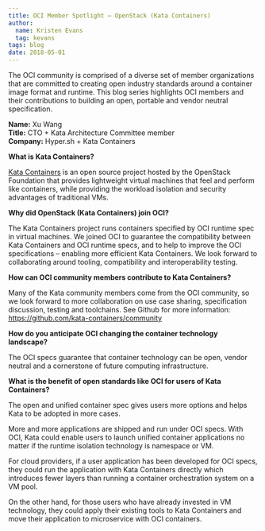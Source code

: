```yaml
---
title: OCI Member Spotlight – OpenStack (Kata Containers)
author:
  name: Kristen Evans
  tag: kevans
tags: blog
date: 2018-05-01
---
```


The OCI community is comprised of a diverse set of member organizations that are committed to creating open industry standards around a container image format and runtime. This blog series highlights OCI members and their contributions to building an open, portable and vendor neutral specification.

**Name:** Xu Wang  
**Title:** CTO + Kata Architecture Committee member  
**Company:** Hyper.sh + Kata Containers  

**What is Kata Containers?**

[Kata Containers](https://katacontainers.io/) is an open source project hosted by the OpenStack Foundation that provides lightweight virtual machines that feel and perform like containers, while providing the workload isolation and security advantages of traditional VMs.

**Why did OpenStack (Kata Containers) join OCI?**

The Kata Containers project runs containers specified by OCI runtime spec in virtual machines. We joined OCI to guarantee the compatibility between Kata Containers and OCI runtime specs, and to help to improve the OCI specifications – enabling more efficient Kata Containers. We look forward to collaborating around tooling, compatibility and interoperability testing.

**How can OCI community members contribute to Kata Containers?** 

Many of the Kata community members come from the OCI community, so we look forward to more collaboration on use case sharing, specification discussion, testing and toolchains. See Github for more information: https://github.com/kata-containers/community

**How do you anticipate OCI changing the container technology landscape?** 

The OCI specs guarantee that container technology can be open, vendor neutral and a cornerstone of future computing infrastructure.

**What is the benefit of open standards like OCI for users of Kata Containers?**

The open and unified container spec gives users more options and helps Kata to be adopted in more cases.

More and more applications are shipped and run under OCI specs. With OCI, Kata could enable users to launch unified container applications no matter if the runtime isolation technology is namespace or VM.

For cloud providers, if a user application has been developed for OCI specs, they could run the application with Kata Containers directly which introduces fewer layers than running a container orchestration system on a VM pool.

On the other hand, for those users who have already invested in VM technology, they could apply their existing tools to Kata Containers and move their application to microservice with OCI containers.

